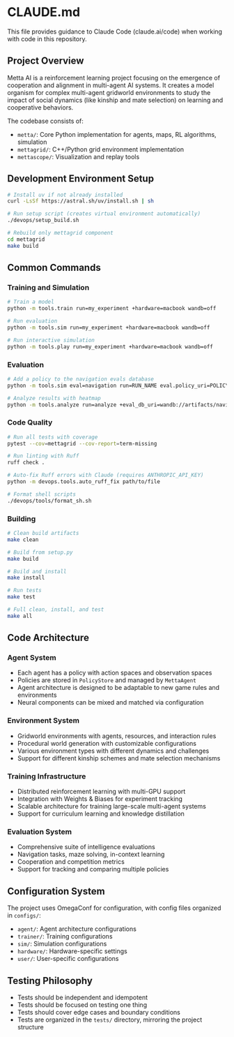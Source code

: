 # CLAUDE.md

This file provides guidance to Claude Code (claude.ai/code) when working with code in this repository.

## Project Overview

Metta AI is a reinforcement learning project focusing on the emergence of cooperation and alignment in multi-agent AI systems. It creates a model organism for complex multi-agent gridworld environments to study the impact of social dynamics (like kinship and mate selection) on learning and cooperative behaviors.

The codebase consists of:
- `metta/`: Core Python implementation for agents, maps, RL algorithms, simulation
- `mettagrid/`: C++/Python grid environment implementation
- `mettascope/`: Visualization and replay tools

## Development Environment Setup

```bash
# Install uv if not already installed
curl -LsSf https://astral.sh/uv/install.sh | sh

# Run setup script (creates virtual environment automatically)
./devops/setup_build.sh

# Rebuild only mettagrid component
cd mettagrid
make build
```

## Common Commands

### Training and Simulation

```bash
# Train a model
python -m tools.train run=my_experiment +hardware=macbook wandb=off

# Run evaluation
python -m tools.sim run=my_experiment +hardware=macbook wandb=off

# Run interactive simulation
python -m tools.play run=my_experiment +hardware=macbook wandb=off
```

### Evaluation

```bash
# Add a policy to the navigation evals database
python -m tools.sim eval=navigation run=RUN_NAME eval.policy_uri=POLICY_URI +eval_db_uri=wandb://artifacts/navigation_db

# Analyze results with heatmap
python -m tools.analyze run=analyze +eval_db_uri=wandb://artifacts/navigation_db analyzer.policy_uri=POLICY_URI
```

### Code Quality

```bash
# Run all tests with coverage
pytest --cov=mettagrid --cov-report=term-missing

# Run linting with Ruff
ruff check .

# Auto-fix Ruff errors with Claude (requires ANTHROPIC_API_KEY)
python -m devops.tools.auto_ruff_fix path/to/file

# Format shell scripts
./devops/tools/format_sh.sh
```

### Building

```bash
# Clean build artifacts
make clean

# Build from setup.py
make build

# Build and install
make install

# Run tests
make test

# Full clean, install, and test
make all
```

## Code Architecture

### Agent System

- Each agent has a policy with action spaces and observation spaces
- Policies are stored in `PolicyStore` and managed by `MettaAgent`
- Agent architecture is designed to be adaptable to new game rules and environments
- Neural components can be mixed and matched via configuration

### Environment System

- Gridworld environments with agents, resources, and interaction rules
- Procedural world generation with customizable configurations
- Various environment types with different dynamics and challenges
- Support for different kinship schemes and mate selection mechanisms

### Training Infrastructure

- Distributed reinforcement learning with multi-GPU support
- Integration with Weights & Biases for experiment tracking
- Scalable architecture for training large-scale multi-agent systems
- Support for curriculum learning and knowledge distillation

### Evaluation System

- Comprehensive suite of intelligence evaluations
- Navigation tasks, maze solving, in-context learning
- Cooperation and competition metrics
- Support for tracking and comparing multiple policies

## Configuration System

The project uses OmegaConf for configuration, with config files organized in `configs/`:

- `agent/`: Agent architecture configurations
- `trainer/`: Training configurations
- `sim/`: Simulation configurations
- `hardware/`: Hardware-specific settings
- `user/`: User-specific configurations

## Testing Philosophy

- Tests should be independent and idempotent
- Tests should be focused on testing one thing
- Tests should cover edge cases and boundary conditions
- Tests are organized in the `tests/` directory, mirroring the project structure